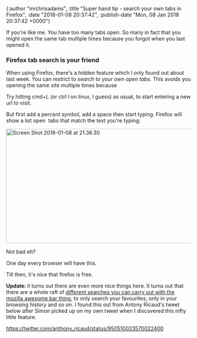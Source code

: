 

{:author "mrchrisadams", :title "Super hand tip - search your own tabs in Firefox", :date "2018-01-08 20:37:42", :publish-date "Mon, 08 Jan 2018 20:37:42 +0000"}



<!-- content below -->

If you're like me. You have too many tabs open. So many in fact that you might open the same tab multiple times because you forgot when you last opened it.

<h3>Firefox tab search is your friend</h3>

When using Firefox, there's a hidden feature which I only found out about last week. You can restrict to <em>search to your own open tabs. </em>This avoids you opening the same site multiple times because <em>
</em>

Try hitting cmd+L (or ctrl l on linux, I guess) as usual, to start entering a new url to visit.

But first add a percent symbol, add a space then start typing. Firefox will show a list open  tabs that match the text you're typing:

<img class="alignnone size-full wp-image-2814" src="https://mrchrisadamsblog.files.wordpress.com/2018/01/screen-shot-2018-01-08-at-21-36-30.png" alt="Screen Shot 2018-01-08 at 21.36.30" width="1872" height="312" />

Not bad eh?

One day every browser will have this.

Till then, it's nice that firefox is free.

<strong>Update: </strong>it turns out there are even more nice things here. It turns out that there are a whole raft of <a href="https://support.mozilla.org/en-US/kb/awesome-bar-search-firefox-bookmarks-history-tabs#w_changing-results-on-the-fly_2">different searches you can carry out with the mozilla awesome bar thing</a>, to only search your favourites, only in your browsing history and so on. I found this out from Antony Ricaud's tweet below after Simon picked up on my own tweet when I discovered this nifty little feature.

https://twitter.com/anthony_ricaud/status/950510023570022400

&nbsp;

